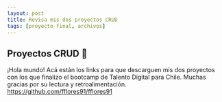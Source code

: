 ```yaml
---
layout: post
title: Revisa mis dos proyectos CRUD
tags: [proyecto final, archivos]
---
```

## Proyectos CRUD 🔰
¡Hola mundo! Acá están los links para que descarguen mis dos proyectos con los que finalizo el bootcamp de Talento Digital para Chile.
Muchas gracias por su lectura y retroalimentación.
<https://github.com/fflores91/fflores91>

